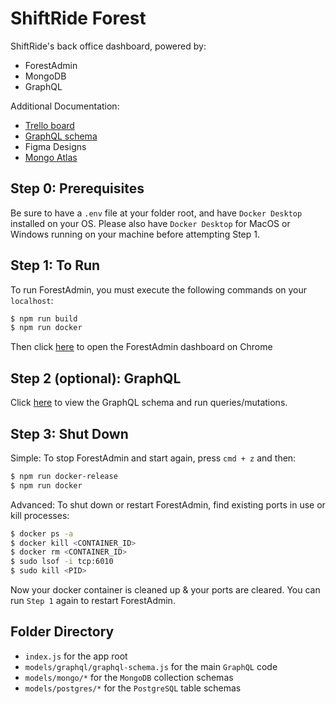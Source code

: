 # ShiftRide Forest

ShiftRide's back office dashboard, powered by:

- ForestAdmin
- MongoDB
- GraphQL

Additional Documentation:

- [Trello board](https://trello.com/b/B1wqfLTR/shiftride-tech)
- [GraphQL schema](http://localhost:6010/graphiql)
- Figma Designs
- [Mongo Atlas](https://cloud.mongodb.com/v2/5cea1a8ff2a30b0df1cc302e#clusters)

## Step 0: Prerequisites

Be sure to have a `.env` file at your folder root, and have `Docker Desktop` installed on your OS.
Please also have `Docker Desktop` for MacOS or Windows running on your machine before attempting Step 1.

## Step 1: To Run

To run ForestAdmin, you must execute the following commands on your `localhost`:

```bash
$ npm run build
$ npm run docker
```

Then click [here](http://app.forestadmin.com/43840/dashboard/79068) to open the ForestAdmin dashboard on Chrome

## Step 2 (optional): GraphQL

Click [here](http://localhost:6010/graphiql) to view the GraphQL schema and run queries/mutations.

## Step 3: Shut Down

Simple: To stop ForestAdmin and start again, press `cmd + z` and then:

```bash
$ npm run docker-release
$ npm run docker
```

Advanced: To shut down or restart ForestAdmin, find existing ports in use or kill processes:

```bash
$ docker ps -a
$ docker kill <CONTAINER_ID>
$ docker rm <CONTAINER_ID>
$ sudo lsof -i tcp:6010
$ sudo kill <PID>
```

Now your docker container is cleaned up & your ports are cleared. You can run `Step 1` again to restart ForestAdmin.

## Folder Directory

- `index.js` for the app root
- `models/graphql/graphql-schema.js` for the main `GraphQL` code
- `models/mongo/*` for the `MongoDB` collection schemas
- `models/postgres/*` for the `PostgreSQL` table schemas
